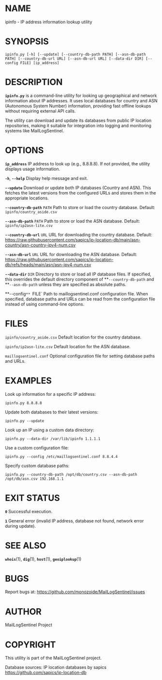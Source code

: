 # NAME

ipinfo - IP address information lookup utility

# SYNOPSIS

```shell
ipinfo.py [-h] [--update] [--country-db-path PATH] [--asn-db-path PATH] [--country-db-url URL] [--asn-db-url URL] [--data-dir DIR] [--config FILE] [ip_address]
```

# DESCRIPTION

**`ipinfo.py`** is a command-line utility for looking up geographical and network information about IP addresses. It uses local databases for country and ASN (Autonomous System Number) information, providing fast offline lookups without requiring external API calls.

The utility can download and update its databases from public IP location repositories, making it suitable for integration into logging and monitoring systems like MailLogSentinel.

# OPTIONS

**`ip_address`**
IP address to look up (e.g., 8.8.8.8). If not provided, the utility displays usage information.

**`-h`**, **`--help`**
Display help message and exit.

**`--update`**
Download or update both IP databases (Country and ASN). This fetches the latest versions from the configured URLs and stores them in the appropriate locations.

**`--country-db-path`** `PATH`
Path to store or load the country database. Default: `ipinfo/country_aside.csv`

**`--asn-db-path`** `PATH`
Path to store or load the ASN database. Default: `ipinfo/ip2asn-lite.csv`

**`--country-db-url`** `URL`
URL for downloading the country database. Default: https://raw.githubusercontent.com/sapics/ip-location-db/main/asn-country/asn-country-ipv4-num.csv

**`--asn-db-url`** `URL`
URL for downloading the ASN database. Default: https://raw.githubusercontent.com/sapics/ip-location-db/refs/heads/main/asn/asn-ipv4-num.csv

**`--data-dir`** `DIR`
Directory to store or load all IP database files. If specified, this overrides the default directory component of **`--country-db-path` and **`--asn-db-path` unless they are specified as absolute paths.

**--config`** `FILE`
Path to maillogsentinel.conf configuration file. When specified, database paths and URLs can be read from the configuration file instead of using command-line options.

# FILES

`ipinfo/country_aside.csv`
Default location for the country database.

`ipinfo/ip2asn-lite.csv`
Default location for the ASN database.

`maillogsentinel.conf`
Optional configuration file for setting database paths and URLs.

# EXAMPLES

Look up information for a specific IP address:

```shell
ipinfo.py 8.8.8.8
```

Update both databases to their latest versions:

```shell
ipinfo.py --update
```

Look up an IP using a custom data directory:

```shell
ipinfo.py --data-dir /var/lib/ipinfo 1.1.1.1
```

Use a custom configuration file:

```shell
ipinfo.py --config /etc/maillogsentinel.conf 8.8.4.4
```

Specify custom database paths:

```shell
ipinfo.py --country-db-path /opt/db/country.csv --asn-db-path /opt/db/asn.csv 192.168.1.1
```

# EXIT STATUS

**`0`**
Successful execution.

**`1`**
General error (invalid IP address, database not found, network error during update).

# SEE ALSO

**`whois`**(1), **`dig`**(1), **`host`**(1), **`geoiplookup`**(1)

# BUGS

Report bugs at: https://github.com/monozoide/MailLogSentinel/issues

# AUTHOR

MailLogSentinel Project

# COPYRIGHT

This utility is part of the MailLogSentinel project.

Database sources: IP location databases by sapics https://github.com/sapics/ip-location-db